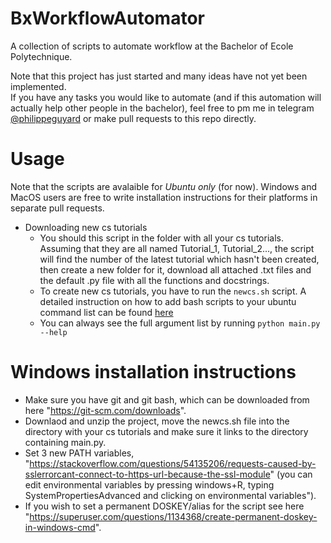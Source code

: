 # BxWorkflowAutomator
A collection of scripts to automate workflow at the Bachelor of Ecole Polytechnique.

Note that this project has just started and many ideas have not yet been implemented.  
If you have any tasks you would like to automate (and if this automation will actually help other people in the bachelor), feel free to pm me in 
telegram [@philippeguyard](https://t.me/philippeguyard) or make pull requests to this repo directly.

# Usage


Note that the scripts are avalaible for *Ubuntu only* (for now). Windows and MacOS users are free to write installation instructions for their platforms in separate
pull requests.

- Downloading new cs tutorials
  - You should this script in the folder with all your cs tutorials. Assuming that they are all named Tutorial_1, Tutorial_2..., the script will find the number
  of the latest tutorial which hasn't been created, then create a new folder for it, download all attached .txt files and the default .py file with all the functions and docstrings. 
  - To create new cs tutorials, you have to run the `newcs.sh` script. 
  A detailed instruction on how to add bash scripts to your ubuntu command list can be found [here](https://askubuntu.com/questions/229589/how-to-make-a-file-e-g-a-sh-script-executable-so-it-can-be-run-from-a-termi)
  - You can always see the full argument list by running `python main.py --help`

# Windows installation instructions

- Make sure you have git and git bash, which can be downloaded from here "https://git-scm.com/downloads".
- Downlaod and unzip the project, move the newcs.sh file into the directory with your cs tutorials and make sure it links to the directory containing main.py.
- Set 3 new PATH variables, "https://stackoverflow.com/questions/54135206/requests-caused-by-sslerrorcant-connect-to-https-url-because-the-ssl-module" (you can edit environmental variables by pressing windows+R, typing SystemPropertiesAdvanced and clicking on environmental variables").
- If you wish to set a permanent DOSKEY/alias for the script see here "https://superuser.com/questions/1134368/create-permanent-doskey-in-windows-cmd".

